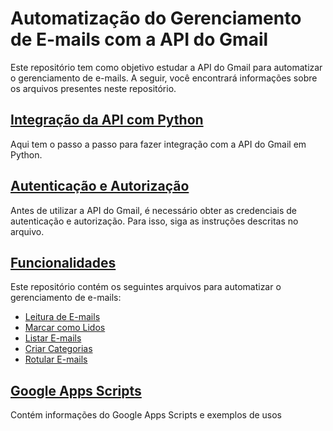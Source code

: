 # Automatização do Gerenciamento de E-mails com a API do Gmail

Este repositório tem como objetivo estudar a API do Gmail para automatizar o gerenciamento de e-mails. A seguir, você encontrará informações sobre os arquivos presentes neste repositório.

## [Integração da API com Python](./Integra%C3%A7%C3%A3o%20com%20Python/)

Aqui tem o passo a passo para fazer integração com a API do Gmail em Python.

## [Autenticação e Autorização](./Autentica%C3%A7%C3%A3o/)
Antes de utilizar a API do Gmail, é necessário obter as credenciais de autenticação e autorização. Para isso, siga as instruções descritas no arquivo.

## [Funcionalidades](./Funcionalidades/)
Este repositório contém os seguintes arquivos para automatizar o gerenciamento de e-mails:
* [Leitura de E-mails](./Autentica%C3%A7%C3%A3o/le_email.py)
* [Marcar como Lidos](./Funcionalidades/Marcar%20como%20Lidos/)
* [Listar E-mails](./Funcionalidades/Listar%20E-mails/)
* [Criar Categorias](./Funcionalidades/Cria%C3%A7%C3%A3o%20de%20Categorias/)
* [Rotular E-mails](./Funcionalidades/Rotular%20E-mails/)

## [Google Apps Scripts](./Google%20App%20Scripts/)
Contém informações do Google Apps Scripts e exemplos de usos


